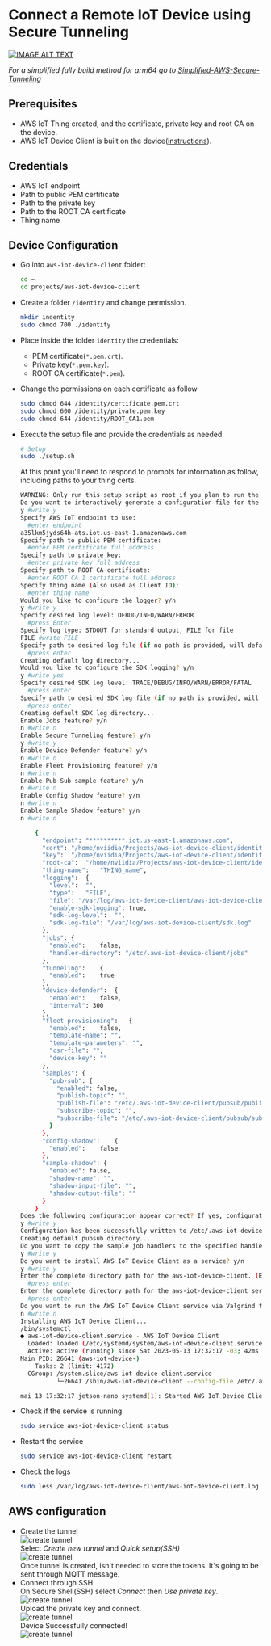 # Connect a Remote IoT Device using Secure Tunneling
[![IMAGE ALT TEXT](http://img.youtube.com/vi/bRIsuWlzcgs/0.jpg)](http://www.youtube.com/watch?v=bRIsuWlzcgs "Video Title")

*For a simplified fully build method for arm64 go to [Simplified-AWS-Secure-Tunneling](./docs/simplified_aws_iotIsecure_tunneling.md)*

## Prerequisites
* AWS IoT Thing created, and the certificate, private key and root CA on the device.
* AWS IoT Device Client is built on the device([instructions](./docs/AWS_IoT_device_client.md)).

## Credentials
* AWS IoT endpoint 
* Path to public PEM certificate
* Path to the private key
* Path to the ROOT CA certificate
* Thing name

## Device Configuration
* Go into `aws-iot-device-client` folder:
  ```BASH
  cd ~
  cd projects/aws-iot-device-client
  ```
* Create a folder `/identity` and change permission.
  ```BASH
  mkdir indentity
  sudo chmod 700 ./identity
  ```
* Place inside the folder `identity` the credentials: 
  - PEM certificate(`*.pem.crt`).
  - Private key(`*.pem.key`). 
  - ROOT CA certificate(`*.pem`).
* Change the permissions on each certificate as follow
  ```BASH
  sudo chmod 644 /identity/certificate.pem.crt
  sudo chmod 600 /identity/private.pem.key
  sudo chmod 644 /identity/ROOT_CA1.pem
  ```
* Execute the setup file and provide the credentials as needed.  
  ```BASH
  # Setup
  sudo ./setup.sh 
  ```
  At this point you'll need to respond to prompts for information as follow, including paths to your thing certs.
  ```BASH
  WARNING: Only run this setup script as root if you plan to run the AWS IoT Device Client as root,  or if you plan to run the AWS IoT Device Client as a service. Otherwise, you should run this script as  the user that will execute the client.
  Do you want to interactively generate a configuration file for the AWS IoT Device Client? y/n
  y #write y
  Specify AWS IoT endpoint to use:
    #enter endpoint
  a35lkm5jyds64h-ats.iot.us-east-1.amazonaws.com 
  Specify path to public PEM certificate:
    #enter PEM certificate full address
  Specify path to private key:
    #enter private key full address
  Specify path to ROOT CA certificate:
    #enter ROOT CA 1 certificate full address
  Specify thing name (Also used as Client ID):
    #enter thing name
  Would you like to configure the logger? y/n
  y #write y
  Specify desired log level: DEBUG/INFO/WARN/ERROR
    #press Enter
  Specify log type: STDOUT for standard output, FILE for file
  FILE #write FILE
  Specify path to desired log file (if no path is provided, will default to /var/log/aws-iot-device-client/aws-iot-device-client.log:
    #press enter
  Creating default log directory...
  Would you like to configure the SDK logging? y/n
  y #write yes
  Specify desired SDK log level: TRACE/DEBUG/INFO/WARN/ERROR/FATAL
    #press enter
  Specify path to desired SDK log file (if no path is provided, will default to /var/log/aws-iot-device-client/sdk.log:
    #press enter
  Creating default SDK log directory...
  Enable Jobs feature? y/n
  n #write n
  Enable Secure Tunneling feature? y/n
  y #write y
  Enable Device Defender feature? y/n
  n #write n
  Enable Fleet Provisioning feature? y/n
  n #write n
  Enable Pub Sub sample feature? y/n
  n #write n
  Enable Config Shadow feature? y/n
  n #write n
  Enable Sample Shadow feature? y/n
  n #write n

      {
        "endpoint":	"**********.iot.us-east-1.amazonaws.com",
        "cert":	"/home/nviidia/Projects/aws-iot-device-client/identity/certificate.pem.crt",
        "key":	"/home/nviidia/Projects/aws-iot-device-client/identity/private.pem.key",
        "root-ca":	"/home/nviidia/Projects/aws-iot-device-client/identity/CA1.pem",
        "thing-name":	"THING_name",
        "logging":	{
          "level":	"",
          "type":	"FILE",
          "file": "/var/log/aws-iot-device-client/aws-iot-device-client.log",
          "enable-sdk-logging":	true,
          "sdk-log-level":	"",
          "sdk-log-file": "/var/log/aws-iot-device-client/sdk.log"
        },
        "jobs":	{
          "enabled":	false,
          "handler-directory": "/etc/.aws-iot-device-client/jobs"
        },
        "tunneling":	{
          "enabled":	true
        },
        "device-defender":	{
          "enabled":	false,
          "interval": 300
        },
        "fleet-provisioning":	{
          "enabled":	false,
          "template-name": "",
          "template-parameters": "",
          "csr-file": "",
          "device-key": ""
        },
        "samples": {
          "pub-sub": {
            "enabled": false,
            "publish-topic": "",
            "publish-file": "/etc/.aws-iot-device-client/pubsub/publish-file.txt",
            "subscribe-topic": "",
            "subscribe-file": "/etc/.aws-iot-device-client/pubsub/subscribe-file.txt"
          }
        },
        "config-shadow":	{
          "enabled":	false
        },
        "sample-shadow": {
          "enabled": false,
          "shadow-name": "",
          "shadow-input-file": "",
          "shadow-output-file": ""
        }
      }
  Does the following configuration appear correct? If yes, configuration will be written to /etc/.aws-iot-device-client/aws-iot-device-client.conf: y/n
  y #write y
  Configuration has been successfully written to /etc/.aws-iot-device-client/aws-iot-device-client.conf
  Creating default pubsub directory...
  Do you want to copy the sample job handlers to the specified handler directory (/etc/.aws-iot-device-client/jobs)? y/n
  y #write y
  Do you want to install AWS IoT Device Client as a service? y/n
  y #write y
  Enter the complete directory path for the aws-iot-device-client. (Empty for default: ./build/aws-iot-device-client)
    #press enter
  Enter the complete directory path for the aws-iot-device-client service file. (Empty for default: ./setup/aws-iot-device-client.service)
    #press enter
  Do you want to run the AWS IoT Device Client service via Valgrind for debugging? y/n
  n #write n
  Installing AWS IoT Device Client...
  /bin/systemctl
  ● aws-iot-device-client.service - AWS IoT Device Client
    Loaded: loaded (/etc/systemd/system/aws-iot-device-client.service; enabled; vendor preset: enabled)
    Active: active (running) since Sat 2023-05-13 17:32:17 -03; 42ms ago
  Main PID: 26641 (aws-iot-device-)
      Tasks: 2 (limit: 4172)
    CGroup: /system.slice/aws-iot-device-client.service
            └─26641 /sbin/aws-iot-device-client --config-file /etc/.aws-iot-device-client/aws-iot-device-client.conf

  mai 13 17:32:17 jetson-nano systemd[1]: Started AWS IoT Device Client.
  ```

* Check if the service is running
  ```BASH
  sudo service aws-iot-device-client status   
  ```
* Restart the service
  ```BASH
  sudo service aws-iot-device-client restart   
  ```
* Check the logs
  ```BASH
  sudo less /var/log/aws-iot-device-client/aws-iot-device-client.log  
  ```

## AWS configuration
* Create the tunnel  
  ![create tunnel](./static/aws-create-tunnel.jpg)  
  Select *Create new tunnel* and *Quick setup(SSH)*  
  ![create tunnel](./static/aws-create-tunnel2.jpg)  
  Once tunnel is created, isn't needed to store the tokens. It's going to be sent through MQTT message.
* Connect through SSH  
  On Secure Shell(SSH) select *Connect* then *Use private key*.  
  ![create tunnel](./static/aws-create-tunnel3.jpg)  
  Upload the private key and connect.  
  ![create tunnel](./static/aws-connect.jpg)  
  Device Successfully connected!  
  ![create tunnel](./static/aws-connect2.jpg)  
